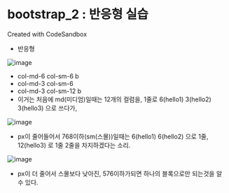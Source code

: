 # bootstrap_2 : 반응형 실습
Created with CodeSandbox

- 반응형


![image](https://user-images.githubusercontent.com/37132897/158329298-83d0883c-d419-4057-9dd8-8926e9007230.png)

- col-md-6 col-sm-6 b
- col-md-3 col-sm-6
- col-md-3 col-sm-12 b
- 이거는 처음에 md(미디엄)일때는 12개의 컬럼을, 1줄로 6(hello1) 3(hello2) 3(hello3) 으로 쓰다가, 

![image](https://user-images.githubusercontent.com/37132897/158329339-2786fc27-742c-4a8b-b70c-1f1e0268a08f.png)

- px이 줄어들어서 768이하(sm(스몰))일때는 6(hello1) 6(hello2) 으로 1줄, 12(hello3) 로 1줄 2줄을 차지하겠다는 소리.

![image](https://user-images.githubusercontent.com/37132897/158329382-e8ccb4bf-07b9-4e18-961e-86470185418f.png)

- px이 더 줄어서 스몰보다 낮아진, 576이하가되면 하나의 블록으로만 되는것을 알 수 있다.



